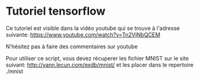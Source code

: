 # Tutoriel tensorflow

Ce tutoriel est visible dans la vidéo youtube qui se trouve à l'adresse suivante:
https://www.youtube.com/watch?v=Tn2VjNbQCEM

N'hésitez pas à faire des commentaires sur youtube

Pour utiliser ce script, vous devez récuperer les fichier MNIST sur le site suivant:
http://yann.lecun.com/exdb/mnist/
et les placer dans le repertoire ./mnist

